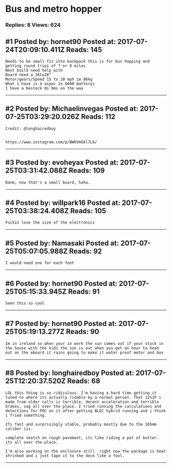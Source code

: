 # Bus and metro hopper

### Replies: 8 Views: 624

## \#1 Posted by: hornet90 Posted at: 2017-07-24T20:09:10.411Z Reads: 145

```
Needs to be small fit into backpack this is for bus hopping and getting round trips of 7 or 8 miles
Next build need help with 
Board need a 26to28" 
Motor/gears/Speed 15 to 20 mph im 86kg
What i have is 4 aspec 2s 6600 batterys
I have a besteck 8s bms on the way
```

---
## \#2 Posted by: Michaelinvegas Posted at: 2017-07-25T03:29:20.026Z Reads: 112

```
Credit: @longhairedboy 


https://www.instagram.com/p/BW6VmGkl7L6/
```

---
## \#3 Posted by: evoheyax Posted at: 2017-07-25T03:31:42.088Z Reads: 109

```
Danm, now that's a small board, haha.
```

---
## \#4 Posted by: willpark16 Posted at: 2017-07-25T03:38:24.408Z Reads: 105

```
Fuckin love the size of the electronics
```

---
## \#5 Posted by: Namasaki Posted at: 2017-07-25T05:07:05.988Z Reads: 92

```
I would need one for each foot
```

---
## \#6 Posted by: hornet90 Posted at: 2017-07-25T05:15:33.945Z Reads: 91

```
Seen this so cool
```

---
## \#7 Posted by: hornet90 Posted at: 2017-07-25T05:19:13.277Z Reads: 90

```
Im in ireland so when your in work the sun comes out if your stuck in the house with the kids the sun is out when you get an hour to head out on the eboard it rains going to make it water proof motor and box
```

---
## \#8 Posted by: longhairedboy Posted at: 2017-07-25T12:20:37.520Z Reads: 68

```
LOL this thing is so ridiculous. I'm having a hard time getting it tuned to where its actually ridable by a normal person. That 12S1P i made from older cells is terrible, decent acceleration and terrible brakes, sag all over the place. I tried running the calculations and detections for FOC on it after getting BLDC hybrid running and i think i fried something.

ITs fast and surprisingly stable, probably mostly due to the 165mm caliber iis. 

complete sketch on rough pavement, its like riding a pat of butter. its all over the place. 

I'm also working on the enclosure still. right now the package is heat shrinked and i just tape it to the deck like a fool.
```

---
